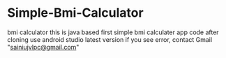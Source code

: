 # Simple-Bmi-Calculator
bmi calculator
this is java based first simple bmi calculater app code
after cloning use android studio latest version
if you see error, contact Gmail "sainiujvlpc@gmail.com"

